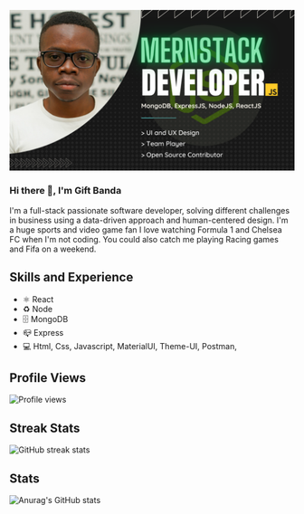 


![MERN Stack Development and Design](https://github.com/GiftBanda/giftbanda/blob/main/FULLSTACK%20DEVELOPER%20(1).png)

### Hi there 👋, I'm Gift Banda
I'm a full-stack passionate software developer, solving different challenges in business using a data-driven approach and human-centered design.
I'm a huge sports and video game fan I love watching Formula 1 and Chelsea FC when I'm not coding. You could also catch me playing Racing games and Fifa on a weekend.

## Skills and Experience 
* ⚛︎  React
* ♻️ Node
* 🗄 MongoDB
* 📪 Express
* 💻 Html, Css, Javascript, MaterialUI, Theme-UI, Postman, 

## Profile Views
![Profile views](https://gpvc.arturio.dev/GiftBanda)  
<!-- 
## Github Trophies
[![trophy](https://github-profile-trophy.vercel.app/?username=GiftBanda)](https://github.com/ryo-ma/github-profile-trophy) -->
<!-- 
## Top Languages
[![Top Langs](https://github-readme-stats.vercel.app/api/top-langs/?username=GiftBanda)](https://github.com/anuraghazra/github-readme-stats)
 -->

## Streak Stats
![GitHub streak stats](https://github-readme-streak-stats.herokuapp.com/?user=GiftBanda)  

## Stats
![Anurag's GitHub stats](https://github-readme-stats.vercel.app/api?username=giftbanda&show_icons=true&theme=radical)

<!-- ## Activity Graph
![GitHub Activity Graph](https://activity-graph.herokuapp.com/graph?username=GiftBanda)   -->
